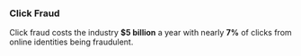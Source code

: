 ### Click Fraud

Click fraud costs the industry __$5 billion__ a year with nearly __7%__ of clicks from online identities being fraudulent.